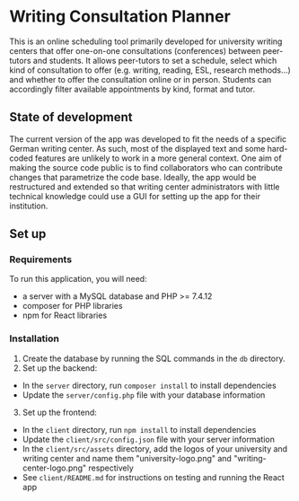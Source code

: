 # Writing Consultation Planner

This is an online scheduling tool primarily developed for university writing centers that offer one-on-one consultations (conferences) between peer-tutors and students. It allows peer-tutors to set a schedule, select which kind of consultation to offer (e.g. writing, reading, ESL, research methods...) and whether to offer the consultation online or in person. Students can accordingly filter available appointments by kind, format and tutor.

## State of development

The current version of the app was developed to fit the needs of a specific German writing center. As such, most of the displayed text and some hard-coded features are unlikely to work in a more general context. One aim of making the source code public is to find collaborators who can contribute changes that parametrize the code base. Ideally, the app would be restructured and extended so that writing center administrators with little technical knowledge could use a GUI for setting up the app for their institution.

## Set up

### Requirements
To run this application, you will need:
- a server with a MySQL database and PHP >= 7.4.12
- composer for PHP libraries
- npm for React libraries

### Installation

1. Create the database by running the SQL commands in the `db` directory.
2. Set up the backend:
  - In the `server` directory, run `composer install` to install dependencies
  - Update the `server/config.php` file with your database information
3. Set up the frontend:
  - In the `client` directory, run `npm install` to install dependencies
  - Update the `client/src/config.json` file with your server information
  - In the `client/src/assets` directory, add the logos of your university and writing center and name them "university-logo.png" and "writing-center-logo.png" respectively
  - See `client/README.md` for instructions on testing and running the React app
